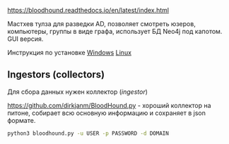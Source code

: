 https://bloodhound.readthedocs.io/en/latest/index.html

Мастхев тулза для разведки AD, позволяет смотреть юзеров, компьютеры, группы в виде графа, использует БД Neo4j под капотом. GUI версия.

Инструкция по установке [Windows](https://bloodhound.readthedocs.io/en/latest/installation/windows.html) [Linux](https://bloodhound.readthedocs.io/en/latest/installation/linux.html)
## Ingestors (collectors)

Для сбора данных нужен коллектор (*ingestor*) 

https://github.com/dirkjanm/BloodHound.py - хороший коллектор на питоне, собирает всю основную информацию и сохраняет в json формате. 
```bash
python3 bloodhound.py -u USER -p PASSWORD -d DOMAIN
```

